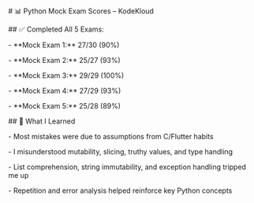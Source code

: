 \# 📊 Python Mock Exam Scores – KodeKloud



\## ✅ Completed All 5 Exams:



\- \*\*Mock Exam 1:\*\* 27/30 (90%)

\- \*\*Mock Exam 2:\*\* 25/27 (93%)

\- \*\*Mock Exam 3:\*\* 29/29 (100%)

\- \*\*Mock Exam 4:\*\* 27/29 (93%)

\- \*\*Mock Exam 5:\*\* 25/28 (89%)



\## 🎯 What I Learned



\- Most mistakes were due to assumptions from C/Flutter habits

\- I misunderstood mutability, slicing, truthy values, and type handling

\- List comprehension, string immutability, and exception handling tripped me up

\- Repetition and error analysis helped reinforce key Python concepts

